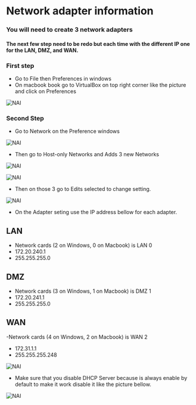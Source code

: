 # Network adapter information

### You will need to create 3 network adapters

#### The next few step need to be redo but each time with the different IP one for the LAN, DMZ, and WAN. 

### First step
- Go to File then Preferences in windows 
- On macbook book go to VirtualBox on top right corner like the picture and click on Preferences

![NAI](https://i.imgur.com/tM1dVVB.png)

### Second Step
- Go to Network on the Preference windows

![NAI](https://i.imgur.com/y4Wkuub.png)

- Then go to Host-only Networks and Adds 3 new Networks

![NAI](https://i.imgur.com/P7k0FNz.png)

![NAI](https://i.imgur.com/Azw5QWp.png)

- Then on those 3 go to Edits selected to change setting.

![NAI](https://i.imgur.com/IZnwt0d.png)

- On the Adapter seting use the IP address bellow for each adapter. 

## LAN
- Network cards (2 on Windows, 0 on Macbook) is LAN 0
- 172.20.240.1
- 255.255.255.0

## DMZ
- Network cards (3 on Windows, 1 on Macbook) is DMZ 1
- 172.20.241.1
- 255.255.255.0

## WAN
-Network cards (4 on Windows, 2 on Macbook) is WAN 2
- 172.31.1.1
- 255.255.255.248

![NAI](https://i.imgur.com/qzgNuUK.png)

- Make sure that you disable DHCP Server because is always enable by default to make it work disable it like the picture bellow. 

![NAI](https://i.imgur.com/4qZfgaq.png)
